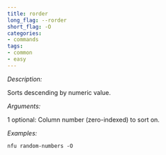 ```yaml
---
title: rorder
long_flag: --rorder
short_flag: -O
categories:
- commands
tags:
- common
- easy
---
```


*Description:*

Sorts descending by numeric value.

*Arguments:*

1 optional: Column number (zero-indexed) to sort on.

*Examples:*

```shell
nfu random-numbers -O
```
